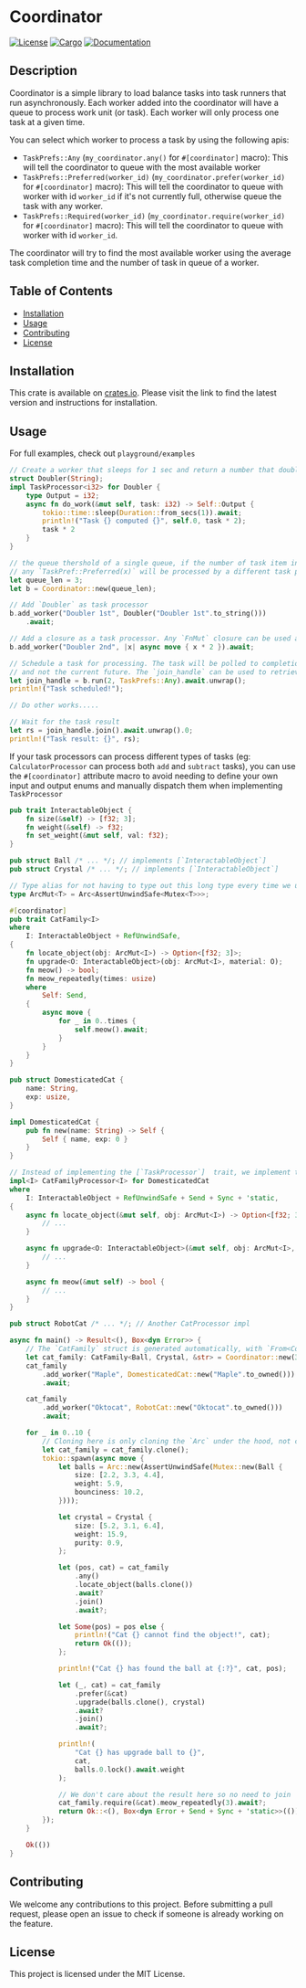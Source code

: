 # Coordinator
[![License](https://img.shields.io/badge/license-MIT-blue.svg)](
https://github.com/tachibanayui/coordinator)
[![Cargo](https://img.shields.io/crates/v/coordinator.svg)](
https://crates.io/crates/coordinator)
[![Documentation](https://docs.rs/coordinator/badge.svg)](
https://docs.rs/coordinator/latest/coordinator/)
## Description

Coordinator is a simple library to load balance tasks into task runners that run asynchronously. Each worker added into the coordinator will have a queue to process work unit (or task). Each worker will only process one task at a given time.

You can select which worker to process a task by using the following apis:

-   `TaskPrefs::Any` (`my_coordinator.any()` for `#[coordinator]` macro): This will tell the coordinator to queue with the most available worker
-   `TaskPrefs::Preferred(worker_id)` (`my_coordinator.prefer(worker_id)` for `#[coordinator]` macro): This will tell the coordinator to queue with worker with id `worker_id` if it's not currently full, otherwise queue the task with any worker.
-   `TaskPrefs::Required(worker_id)` (`my_coordinator.require(worker_id)` for `#[coordinator]` macro): This will tell the coordinator to queue with worker with id `worker_id`.

The coordinator will try to find the most available worker using the average task completion time and the number of task in queue of a worker.

## Table of Contents

-   [Installation](#installation)
-   [Usage](#usage)
-   [Contributing](#contributing)
-   [License](#license)

## Installation

This crate is available on [crates.io](https://crates.io/crates/coordinator). Please visit the link to find the latest version and instructions for installation.

## Usage

For full examples, check out `playground/examples`

```rust
// Create a worker that sleeps for 1 sec and return a number that double the input
struct Doubler(String);
impl TaskProcessor<i32> for Doubler {
    type Output = i32;
    async fn do_work(&mut self, task: i32) -> Self::Output {
        tokio::time::sleep(Duration::from_secs(1)).await;
        println!("Task {} computed {}", self.0, task * 2);
        task * 2
    }
}

// the queue thershold of a single queue, if the number of task item in queue exceeded the thershold
// any `TaskPref::Preferred(x)` will be processed by a different task processor.
let queue_len = 3;
let b = Coordinator::new(queue_len);

// Add `Doubler` as task processor
b.add_worker("Doubler 1st", Doubler("Doubler 1st".to_string()))
    .await;

// Add a closure as a task processor. Any `FnMut` closure can be used as task processor!
b.add_worker("Doubler 2nd", |x| async move { x * 2 }).await;

// Schedule a task for processing. The task will be polled to completion in the worker future
// and not the current future. The `join_handle` can be used to retrieve the returned value
let join_handle = b.run(2, TaskPrefs::Any).await.unwrap();
println!("Task scheduled!");

// Do other works.....

// Wait for the task result
let rs = join_handle.join().await.unwrap().0;
println!("Task result: {}", rs);
```

If your task processors can process different types of tasks (eg: `CalculatorProcessor` can process both `add` and `subtract` tasks), you can use the `#[coordinator]` attribute macro to avoid needing to define your own input and output enums and manually dispatch them when implementing `TaskProcessor`

```rust
pub trait InteractableObject {
    fn size(&self) -> [f32; 3];
    fn weight(&self) -> f32;
    fn set_weight(&mut self, val: f32);
}

pub struct Ball /* ... */; // implements [`InteractableObject`]
pub struct Crystal /* ... */; // implements [`InteractableObject`]

// Type alias for not having to type out this long type every time we use it
type ArcMut<T> = Arc<AssertUnwindSafe<Mutex<T>>>;

#[coordinator]
pub trait CatFamily<I>
where
    I: InteractableObject + RefUnwindSafe,
{
    fn locate_object(obj: ArcMut<I>) -> Option<[f32; 3]>;
    fn upgrade<O: InteractableObject>(obj: ArcMut<I>, material: O);
    fn meow() -> bool;
    fn meow_repeatedly(times: usize)
    where
        Self: Send,
    {
        async move {
            for _ in 0..times {
                self.meow().await;
            }
        }
    }
}

pub struct DomesticatedCat {
    name: String,
    exp: usize,
}

impl DomesticatedCat {
    pub fn new(name: String) -> Self {
        Self { name, exp: 0 }
    }
}

// Instead of implementing the [`TaskProcessor`]  trait, we implement the trait generated by `#[coordinator]` instead, this way we don't have to enum dispatch ourself. The trait name will always be `[Name]Processor`
impl<I> CatFamilyProcessor<I> for DomesticatedCat
where
    I: InteractableObject + RefUnwindSafe + Send + Sync + 'static,
{
    async fn locate_object(&mut self, obj: ArcMut<I>) -> Option<[f32; 3]> {
        // ...
    }

    async fn upgrade<O: InteractableObject>(&mut self, obj: ArcMut<I>, material: O) {
        // ...
    }

    async fn meow(&mut self) -> bool {
        // ...
    }
}

pub struct RobotCat /* ... */; // Another CatProcessor impl

async fn main() -> Result<(), Box<dyn Error>> {
    // The `CatFamily` struct is generated automatically, with `From<Coordinator>` impl so you can convert any `Coordinator` into it using `into()`
    let cat_family: CatFamily<Ball, Crystal, &str> = Coordinator::new(3).into();
    cat_family
        .add_worker("Maple", DomesticatedCat::new("Maple".to_owned()))
        .await;

    cat_family
        .add_worker("Oktocat", RobotCat::new("Oktocat".to_owned()))
        .await;

    for _ in 0..10 {
        // Cloning here is only cloning the `Arc` under the hood, not creating a new `Coordinator`
        let cat_family = cat_family.clone();
        tokio::spawn(async move {
            let balls = Arc::new(AssertUnwindSafe(Mutex::new(Ball {
                size: [2.2, 3.3, 4.4],
                weight: 5.9,
                bounciness: 10.2,
            })));

            let crystal = Crystal {
                size: [5.2, 3.1, 6.4],
                weight: 15.9,
                purity: 0.9,
            };

            let (pos, cat) = cat_family
                .any()
                .locate_object(balls.clone())
                .await?
                .join()
                .await?;

            let Some(pos) = pos else {
                println!("Cat {} cannot find the object!", cat);
                return Ok(());
            };

            println!("Cat {} has found the ball at {:?}", cat, pos);

            let (_, cat) = cat_family
                .prefer(&cat)
                .upgrade(balls.clone(), crystal)
                .await?
                .join()
                .await?;

            println!(
                "Cat {} has upgrade ball to {}",
                cat,
                balls.0.lock().await.weight
            );

            // We don't care about the result here so no need to join
            cat_family.require(&cat).meow_repeatedly(3).await?;
            return Ok::<(), Box<dyn Error + Send + Sync + 'static>>(());
        });
    }

    Ok(())
}

```

## Contributing

We welcome any contributions to this project. Before submitting a pull request, please open an issue to check if someone is already working on the feature.

## License

This project is licensed under the MIT License.
